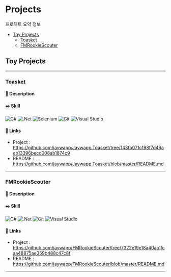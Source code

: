# Projects
프로젝트 요약 정보
- [Toy Projects](#toy-projects)
   * [Toasket](#toasket)
   * [FMRookieScouter](#fmrookiescouter)

## Toy Projects

---

### Toasket
#### :closed_book: Description
#### :black_nib: Skill
![C#](https://img.shields.io/badge/c%23-%23239120.svg?style=for-the-badge&logo=c-sharp&logoColor=white) ![.Net](https://img.shields.io/badge/.NET-5C2D91?style=for-the-badge&logo=.net&logoColor=white) ![Selenium](https://img.shields.io/badge/-selenium-%43B02A?style=for-the-badge&logo=selenium&logoColor=white) ![Git](https://img.shields.io/badge/git-%23F05033.svg?style=for-the-badge&logo=git&logoColor=white) ![Visual Studio](https://img.shields.io/badge/Visual%20Studio-5C2D91.svg?style=for-the-badge&logo=visual-studio&logoColor=white) 
#### :link: Links 
- Project : https://github.com/jaywapp/Jaywapp.Toasket/tree/143fb071c198f7d49aeb13396becd008ab1874c9
- README : https://github.com/jaywapp/Jaywapp.Toasket/blob/master/README.md

---

### FMRookieScouter 
#### :closed_book: Description
#### :black_nib: Skill
![C#](https://img.shields.io/badge/c%23-%23239120.svg?style=for-the-badge&logo=c-sharp&logoColor=white) ![.Net](https://img.shields.io/badge/.NET-5C2D91?style=for-the-badge&logo=.net&logoColor=white) ![Git](https://img.shields.io/badge/git-%23F05033.svg?style=for-the-badge&logo=git&logoColor=white) ![Visual Studio](https://img.shields.io/badge/Visual%20Studio-5C2D91.svg?style=for-the-badge&logo=visual-studio&logoColor=white)
#### :link: Links 
- Project : https://github.com/jaywapp/FMRookieScouter/tree/7322e19e18a40aa1fcaa48875ae359b488c47c8f
- README : https://github.com/jaywapp/FMRookieScouter/blob/master/README.md

---
